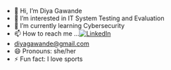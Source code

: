 - 👋 Hi, I’m Diya Gawande
- 👀 I’m interested in IT System Testing and Evaluation
- 🌱 I’m currently learning Cybersecurity
- 📫 How to reach me ...[![LinkedIn](https://img.shields.io/badge/LinkedIn-Profile-blue?logo=linkedin)](https://www.linkedin.com/in/diya-gawande-646aa4274?lipi=urn%3Ali%3Apage%3Ad_flagship3_profile_view_base_contact_details%3BXt9wtqg6Rums7SOZv0V%2BsQ%3D%3D)
- diyagawande@gmail.com
- 😄 Pronouns: she/her
- ⚡ Fun fact: I love sports

<!---
diyagawande/diyagawande is a ✨ special ✨ repository because its `README.md` (this file) appears on your GitHub profile.
You can click the Preview link to take a look at your changes.
--->
